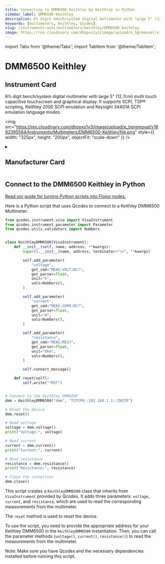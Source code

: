 ```yaml
---
title: Connecting to DMM6500 Keithley by Keithley in Python
sidebar_label: DMM6500 Keithley
description: 6½ digit bench/system digital multimeter with large 5" (12.7cm) multi touch capacitive touchscreen and graphical display. It supports SCPI, TSP® scripting, Keithley 2000 SCPI emulation and Keysight 34401A SCPI emulation language modes.
keywords: [multimeters, Keithley, QCodes]
slug: /instruments-wiki/multimeters/keithley/DMM6500-keithley
image: https://res.cloudinary.com/dhopxs1y3/image/upload/e_bgremoval/v1692395564/Instruments/Multimeters/DMM6500-Keithley/file.png
---
```


import Tabs from '@theme/Tabs';
import TabItem from '@theme/TabItem';

# DMM6500 Keithley

## Instrument Card

<div className="flex">

<div>

6½ digit bench/system digital multimeter with large 5" (12.7cm) multi touch capacitive touchscreen and graphical display. It supports SCPI, TSP® scripting, Keithley 2000 SCPI emulation and Keysight 34401A SCPI emulation language modes.

</div>

<img src="https://res.cloudinary.com/dhopxs1y3/image/upload/e_bgremoval/v1692395564/Instruments/Multimeters/DMM6500-Keithley/file.png" style={{ width: "325px", height: "200px", objectFit: "scale-down" }} />

</div>

<details>
<summary><h2>Manufacturer Card</h2></summary>

<img src="https://res.cloudinary.com/dhopxs1y3/image/upload/v1692126010/Instruments/Vendor%20Logos/Keithley.png" style={{ width: "100%", height: "170px",objectFit: "scale-down" }} />

Keithley Instruments is a measurement and instrument company headquartered in Solon, Ohio, that develops, manufactures, markets, and sells data acquisition products, as well as complete systems for high-volume production and assembly testing. <a href="https://www.tek.com/en">Website</a>.

<ul>
  <li>Headquarters: Cleveland, Ohio, United States</li>
  <li>Yearly Revenue (millions, USD): 110.6</li>
</ul>
</details>

## Connect to the DMM6500 Keithley in Python

[Read our guide for turning Python scripts into Flojoy nodes.](https://docs.flojoy.ai/custom-nodes/creating-custom-node/)
<Tabs>
<TabItem value="QCodes" label="QCodes">

Here is a Python script that uses Qcodes to connect to a Keithley DMM6500 Multimeter:

```python
from qcodes.instrument.visa import VisaInstrument
from qcodes.instrument.parameter import Parameter
from qcodes.utils.validators import Numbers


class KeithleyDMM6500(VisaInstrument):
    def __init__(self, name, address, **kwargs):
        super().__init__(name, address, terminator="\n", **kwargs)

        self.add_parameter(
            "voltage",
            get_cmd="MEAS:VOLT:DC?",
            get_parser=float,
            unit="V",
            vals=Numbers(),
        )

        self.add_parameter(
            "current",
            get_cmd="MEAS:CURR:DC?",
            get_parser=float,
            unit="A",
            vals=Numbers(),
        )

        self.add_parameter(
            "resistance",
            get_cmd="MEAS:RES?",
            get_parser=float,
            unit="Ohm",
            vals=Numbers(),
        )

        self.connect_message()

    def reset(self):
        self.write("*RST")


# Connect to the Keithley DMM6500
dmm = KeithleyDMM6500("dmm", "TCPIP0::192.168.1.1::INSTR")

# Reset the device
dmm.reset()

# Read voltage
voltage = dmm.voltage()
print("Voltage:", voltage)

# Read current
current = dmm.current()
print("Current:", current)

# Read resistance
resistance = dmm.resistance()
print("Resistance:", resistance)

# Close the connection
dmm.close()
```

This script creates a `KeithleyDMM6500` class that inherits from `VisaInstrument` provided by Qcodes. It adds three parameters: `voltage`, `current`, and `resistance`, which are used to read the corresponding measurements from the multimeter.

The `reset` method is used to reset the device.

To use the script, you need to provide the appropriate address for your Keithley DMM6500 in the `KeithleyDMM6500` instantiation. Then, you can call the parameter methods (`voltage()`, `current()`, `resistance()`) to read the measurements from the multimeter.

Note: Make sure you have Qcodes and the necessary dependencies installed before running this script.

</TabItem>
</Tabs>